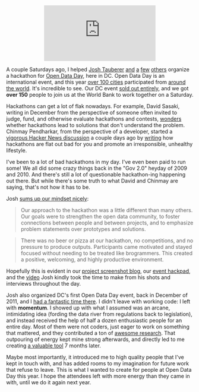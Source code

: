 <p style="text-align: center"><iframe class="youtube" src="https://www.youtube.com/embed/e_LcBQuaM1s" frameborder="0" allowfullscreen></iframe></p>

A couple Saturdays ago, I helped [Josh Tauberer](https://twitter.com/joshdata) [and](https://twitter.com/diplokat) [a](https://twitter.com/kachok) [few](https://twitter.com/OpenNotion) [others](https://twitter.com/ulkins) organize a hackathon for [Open Data Day](http://opendataday.org/), here in DC. Open Data Day is an international event, and this year [over 100 cities](http://wiki.opendataday.org/2013/City_Events) participated from [around the world](http://opendataday.org/map/). It's incredible to see. Our DC event [sold out entirely](http://opendataday2013dc.eventbrite.com/), and we got **over 150** people to join us at the World Bank to work together on a Saturday.

Hackathons can get a lot of flak nowadays. For example, David Sasaki, writing in December from the perspective of someone often invited to judge, fund, and otherwise evaluate hackathons and contests, [wonders](http://davidsasaki.name/2012/12/on-hackathons-and-solutionism/) whether hackathons lead to solutions that don't understand the problem. Chinmay Pendharkar, from the perspective of a developer, started a [vigorous Hacker News discussion](http://news.ycombinator.com/item?id=5302940) a couple days ago by [writing](http://chinpen.net/blog/2013/02/hackathons-are-bad-for-you/) how hackathons are flat out bad for you and promote an irresponsible, unhealthy lifestyle.

I've been to a lot of bad hackathons in my day. I've even been paid to run some! We all did some crazy things back in the "Gov 2.0" heyday of 2009 and 2010. And there's still a lot of questionable hackathon-ing happening out there. But while there's some truth to what David and Chinmay are saying, that's not how it has to be.

Josh [sums up our mindset nicely](http://razor.occams.info/blog/2013/03/02/open-data-day-2013-hackathon-recap/):

> Our approach to the hackathon was a little different than many others. Our goals were to strengthen the open data community, to foster connections between people and between projects, and to emphasize problem statements over prototypes and solutions. 

> There was no beer or pizza at our hackathon, no competitions, and no pressure to produce outputs. Participants came motivated and stayed focused without needing to be treated like brogrammers. This created a positive, welcoming, and highly productive environment.

Hopefully this is evident in our [project screenshot blog](http://opendatadaydc.tumblr.com/), our [event hackpad](https://hackpad.com/@OpenDataDay-2013-DC-XOyEe1yIUK2), and the [video](http://www.youtube.com/watch?v=e_LcBQuaM1s) Josh kindly took the time to make from his shots and interviews throughout the day.

Josh also organized DC's first Open Data Day event, back in December of 2011, and I [had a fantastic time there](http://sunlightfoundation.com/blog/2011/12/08/sunlight-at-international-open-data-hackathon/). I didn't leave with working code: I left with **momentum**. I showed up with what I assumed was an arcane, intimidating idea (fording the data river from regulations back to legislation), and instead received the help of half a dozen enthusiastic people for an entire day. Most of them were not coders, just eager to work on something that mattered, and they contributed a ton of [awesome research](https://github.com/sunlightlabs/crosslaws/wiki/Working-Group-Pad). That outpouring of energy kept mine strong afterwards, and directly led to me creating [a valuable tool](https://github.com/unitedstates/citation) 7 months later. 

Maybe most importantly, it introduced me to high quality people that I've kept in touch with, and has added rooms to my imagination for future work that refuse to leave. This is what I wanted to create for people at Open Data Day this year. I hope the attendees left with more energy than they came in with, until we do it again next year.